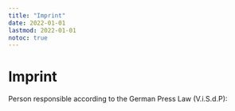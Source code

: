 ```yaml
---
title: "Imprint"
date: 2022-01-01
lastmod: 2022-01-01
notoc: true
---
```


# Imprint

Person responsible according to the German Press Law (V.i.S.d.P): 
